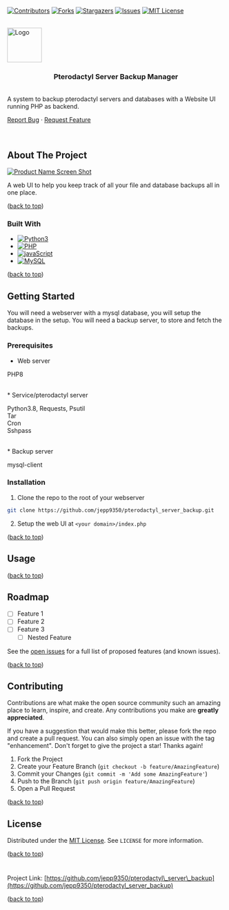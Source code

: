 <a name="readme-top"></a>

[![Contributors](https://img.shields.io/github/contributors/jepp9350/pterodactyl_server_backup.svg?style=for-the-badge)](https://github.com/jepp9350/pterodactyl_server_backup/graphs/contributors)
[![Forks](https://img.shields.io/github/forks/jepp9350/pterodactyl_server_backup.svg?style=for-the-badge)](https://github.com/jepp9350/pterodactyl_server_backup/network/members)
[![Stargazers](https://img.shields.io/github/stars/jepp9350/pterodactyl_server_backup.svg?style=for-the-badge)](https://github.com/jepp9350/pterodactyl_server_backup/stargazers)
[![Issues](https://img.shields.io/github/issues/jepp9350/pterodactyl_server_backup.svg?style=for-the-badge)](https://github.com/jepp9350/pterodactyl_server_backup/issues)
[![MIT License](https://img.shields.io/github/license/jepp9350/pterodactyl_server_backup.svg?style=for-the-badge)](https://github.com/jepp9350/pterodactyl_server_backup/blob/master/LICENSE)

<br>
<a href="https://github.com/jepp9350/pterodactyl_server_backup"><img src="https://encrypted-tbn0.gstatic.com/images?q=tbn:ANd9GcQgPwWKpyDPdM7WB03ECW3aJy-0ll2EOdLJ0w&amp;usqp=CAU" alt="Logo" width="80" height="80"></a>

<h3 align="center">Pterodactyl Server Backup Manager
</h3><br>
A system to backup pterodactyl servers and databases with a Website UI running PHP as backend.

<a href="https://github.com/jepp9350/pterodactyl_server_backup/issues">Report Bug</a> · <a href="https://github.com/jepp9350/pterodactyl_server_backup/issues">Request Feature</a>

<br>

## About The Project

[![Product Name Screen Shot](https://www.howtogeek.com/wp-content/uploads/csit/2020/07/2016da35.png?height=200p&trim=2,2,2,2)](https://github.com/jepp9350/pterodactyl_server_backup)

A web UI to help you keep track of all your file and database backups all in one place.

(<a href="#readme-top">back to top</a>)

### Built With

* [![Python3](https://img.shields.io/badge/Python-FFD43B?style=for-the-badge&logo=python&logoColor=blue)](https://python.org/)
* [![PHP](https://img.shields.io/badge/PHP-777BB4?style=for-the-badge&logo=php&logoColor=white)](https://php.net/)
* [![javaScript](https://img.shields.io/badge/JavaScript-323330?style=for-the-badge&logo=javascript&logoColor=F7DF1E)](https://javascript.com/)
* [![MySQL](https://img.shields.io/badge/MySQL-005C84?style=for-the-badge&logo=mysql&logoColor=white)](https://mysql.com/)

(<a href="#readme-top">back to top</a>)

## Getting Started

You will need a webserver with a mysql database, you will setup the database in the setup.
You will need a backup server, to store and fetch the backups.

### Prerequisites

* Web server

PHP8

<br>
* Service/pterodactyl server

Python3.8, Requests, Psutil
<br>
Tar<br>
Cron<br>
Sshpass

<br>
* Backup server

mysql-client

### Installation

1. Clone the repo to the root of your webserver

``` sh
git clone https://github.com/jepp9350/pterodactyl_server_backup.git
```

2. Setup the web UI at `<your domain>/index.php`

(<a href="#readme-top">back to top</a>)

## Usage

(<a href="#readme-top">back to top</a>)

## Roadmap

* [ ] Feature 1
* [ ] Feature 2
* [ ] Feature 3
    * [ ] Nested Feature

See the [open issues](https://github.com/jepp9350/pterodactyl_server_backup/issues) for a full list of proposed features (and known issues).

(<a href="#readme-top">back to top</a>)

## Contributing

Contributions are what make the open source community such an amazing place to learn, inspire, and create. Any contributions you make are **greatly appreciated**.

If you have a suggestion that would make this better, please fork the repo and create a pull request. You can also simply open an issue with the tag "enhancement".
Don't forget to give the project a star! Thanks again!

1. Fork the Project
2. Create your Feature Branch (`git checkout -b feature/AmazingFeature`)
3. Commit your Changes (`git commit -m 'Add some AmazingFeature'`)
4. Push to the Branch (`git push origin feature/AmazingFeature`)
5. Open a Pull Request

(<a href="#readme-top">back to top</a>)

## License

Distributed under the [MIT License](https://github.com/jepp9350/pterodactyl_server_backup/blob/development/LICENSE). See `LICENSE` for more information.

(<a href="#readme-top">back to top</a>)

#

Project Link: [https://github.com/jepp9350/pterodactyl\_server\_backup](https://github.com/jepp9350/pterodactyl_server_backup)

(<a href="#readme-top">back to top</a>)
